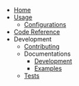 * [Home](index.md)
* [Usage](usage/index.md)
	* [Configurations](usage/conf.md)
* [Code Reference](reference/)
* Development
	* [Contributing](dev/contributing.md)
	* Documentations
		* [Development](dev/docs/index.md)
		* [Examples](dev/docs/examples.md)
	* [Tests](dev/tests.md)
